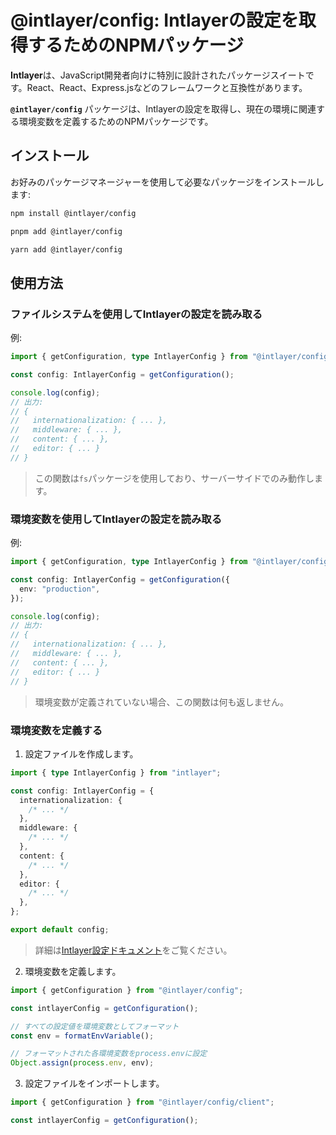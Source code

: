# @intlayer/config: Intlayerの設定を取得するためのNPMパッケージ

**Intlayer**は、JavaScript開発者向けに特別に設計されたパッケージスイートです。React、React、Express.jsなどのフレームワークと互換性があります。

**`@intlayer/config`** パッケージは、Intlayerの設定を取得し、現在の環境に関連する環境変数を定義するためのNPMパッケージです。

## インストール

お好みのパッケージマネージャーを使用して必要なパッケージをインストールします:

```bash packageManager="npm"
npm install @intlayer/config
```

```bash packageManager="pnpm"
pnpm add @intlayer/config
```

```bash packageManager="yarn"
yarn add @intlayer/config
```

## 使用方法

### ファイルシステムを使用してIntlayerの設定を読み取る

例:

```ts
import { getConfiguration, type IntlayerConfig } from "@intlayer/config";

const config: IntlayerConfig = getConfiguration();

console.log(config);
// 出力:
// {
//   internationalization: { ... },
//   middleware: { ... },
//   content: { ... },
//   editor: { ... }
// }
```

> この関数は`fs`パッケージを使用しており、サーバーサイドでのみ動作します。

### 環境変数を使用してIntlayerの設定を読み取る

例:

```ts
import { getConfiguration, type IntlayerConfig } from "@intlayer/config/client";

const config: IntlayerConfig = getConfiguration({
  env: "production",
});

console.log(config);
// 出力:
// {
//   internationalization: { ... },
//   middleware: { ... },
//   content: { ... },
//   editor: { ... }
// }
```

> 環境変数が定義されていない場合、この関数は何も返しません。

### 環境変数を定義する

1. 設定ファイルを作成します。

```ts fileName="intlayer.config.ts"
import { type IntlayerConfig } from "intlayer";

const config: IntlayerConfig = {
  internationalization: {
    /* ... */
  },
  middleware: {
    /* ... */
  },
  content: {
    /* ... */
  },
  editor: {
    /* ... */
  },
};

export default config;
```

> 詳細は[Intlayer設定ドキュメント](https://github.com/aymericzip/intlayer/blob/main/docs/ja/configuration.md)をご覧ください。

2. 環境変数を定義します。

```ts
import { getConfiguration } from "@intlayer/config";

const intlayerConfig = getConfiguration();

// すべての設定値を環境変数としてフォーマット
const env = formatEnvVariable();

// フォーマットされた各環境変数をprocess.envに設定
Object.assign(process.env, env);
```

3. 設定ファイルをインポートします。

```ts
import { getConfiguration } from "@intlayer/config/client";

const intlayerConfig = getConfiguration();
```

